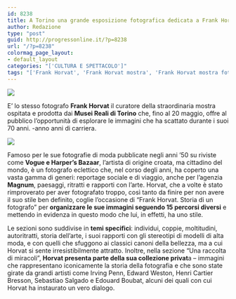 ```yaml
---
id: 8238
title: A Torino una grande esposizione fotografica dedicata a Frank Horvat
author: Redazione
type: "post"
guid: http://progressonline.it/?p=8238
url: "/?p=8238"
colormag_page_layout:
- default_layout
categories: "['CULTURA E SPETTACOLO']"
tags: "['Frank Horvat', 'Frank Horvat mostra', 'Frank Horvat mostra fotografica', 'Frank Horvat Torino', 'Horvat foto', 'Horvat fotografie', 'Horvat Torino']"
---
```


![](https://progressonline.it/wp-content/uploads/2018/03/horvat-300x198.jpg)

E’ lo stesso fotografo **Frank Horvat** il curatore della straordinaria mostra ospitata e prodotta dai **Musei Reali di Torino** che, fino al 20 maggio, offre al pubblico l’opportunità di esplorare le immagini che ha scattato durante i suoi 70 anni. -anno anni di carriera.

![](https://progressonline.it/wp-content/uploads/2018/03/172632636-25ac0c12-9da7-4cdc-8894-8d2940d19c22-201x300.jpg)

Famoso per le sue fotografie di moda pubblicate negli anni ’50 su riviste come **Vogue e Harper’s Bazaar**, l’artista di origine croata, ma cittadino del mondo, è un fotografo eclettico che, nel corso degli anni, ha coperto una vasta gamma di generi: reportage sociale e di viaggio, anche per l’agenzia **Magnum**, paesaggi, ritratti e rapporti con l’arte. Horvat, che a volte è stato rimproverato per aver fotografato troppo, così tanto da finire per non avere il suo stile ben definito, coglie l’occasione di “Frank Horvat. Storia di un fotografo” per **organizzare le sue immagini seguendo 15 percorsi diversi** e mettendo in evidenza in questo modo che lui, in effetti, ha uno stile.

Le sezioni sono suddivise in **temi specifici**: individui, coppie, moltitudini, autoritratti, storia dell’arte, i suoi rapporti con gli stereotipi di modelli di alta moda, e con quelli che sfuggono ai classici canoni della bellezza, ma a cui Horvat si sente irresistibilmente attratto. Inoltre, nella sezione “Una raccolta di miracoli”, **Horvat presenta parte della sua collezione privat**a – immagini che rappresentano iconicamente la storia della fotografia e che sono state girate da grandi artisti come Irving Penn, Edward Weston, Henri Cartier Bresson, Sebastiao Salgado e Edouard Boubat, alcuni dei quali con cui Horvat ha instaurato un vero dialogo.
